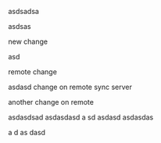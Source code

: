 asdsadsa


asdsas



new change



asd

remote change

asdasd
change on remote sync server

another change on remote

asdasdsad
asdasdasd
a
sd
asdasd
asdasdas

a
d
as
dasd
